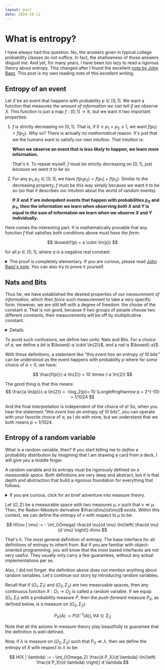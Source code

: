 ```yaml
---
layout: post
date: 2024-10-11
---
```


# What is entropy?

I have always had this question. No, the answers given in typical college probability classes do
not suffice. In fact, the shallowness of those answers disgust me. And yet, for many years, I have
been too lazy to read a rigorous theory about entropy. This changed after I found the excellent
[note by John Baez](). This post is my own reading note of this excellent writing.

## Entropy of an event
Let $X$ be an event that happens with probability $p \in [0, 1]$. We want a function that measures
*the amount of information we can tell if we observe $X$.* This function is just a map
$f: [0, 1] \to \mathbb{R}$, but we want it two important properties:

1. $f$ is strictly decreasing on $[0, 1]$. That is, if $0 \leq p_1 < p_2 \leq 1$,
   we want $f(p_1) > f(p_2)$. Why so? There is actually no *mathematical* reason. It's just that
   we the humans want to satisfy our own intuition. That intuition is:

   **When we observe an event that is *less likely* to happen, we learn more information.**

   That's it. To repeat myself, $f$ must be strictly decreasing on $[0, 1]$, just
   *because we want it to be so.*

2. For any $p_1, p_2 \in [0, 1]$, we have $f(p_1 p_2) = f(p_1) + f(p_2)$. Similar to the decreasing
   property, $f$ must be this way simply because we want it to be so (so that it describes our
   intuition about the world of random events).

   **If $X$ and $Y$ are indenpdent events that happen with probabilities $p_X$ and $p_Y$, then
   the information we learn when observing *both* $X$ and $Y$ is equal to the sum of information
   we learn when we observe $X$ and $Y$ individually.**

Here comes the interesting part. It is mathematically provable that any function $f$ that satisfies
both conditions above *must have the form*:

$$
\boxed{f(p) = a \cdot \ln{p}}
$$

for all $p \in [0, 1]$, where $a$ is a negative real constant.

<details>

<summary>
The proof is completely elementary. If you are curious, please read <a href="">John Baez's note</a>.
You can also try to prove it yourself.
</summary>

It's based on the theory of <a href="">Cauchy's functional equation</a>, which does not use any
knowledge that a high school student does not know. In fact, if a student practices high school
mathematical olympiad, they must have studied this proof technique.
</details>

## Nats and Bits
Thus far, we have established the desired properties of our *measurement of information,* which
then *force* such measurement to take a very specific form. However, we are still left with a
degree of freedom: the choise of the constant $a$. That is not good, because if two groups of
people choose two different constants, their measurements will be off by multiplicative constant.
<details markdown="1">
It's like like they are talking *pounds* and *kilograms*. By the way, I **hate** the imperial system!
</details>

To avoid such confusions, we define two units: Nats and Bits. For a choice of $a$, we define a
*bit* is $\boxed{-a \cdot \ln{2}}$, and a *nat* is $\boxed{-a}$.

With these definitions, a statement like *"this event has an entropy of 10 bits"* can be understood
as the event happens with probability $p$ where for *some* choice of $a < 0$, we have:

$$
\frac{f(p)}{-a \ln{2}} = 10 \times (-a \ln{2})
$$

The good thing is that this means:
$$
\frac{a \ln{p}}{-a \ln{2}} = -\log_2{p}= 10 \Longleftrightarrow p = 2^{-10} = 1/1024
$$

And the final interpretation is independent of the choice of $a$! So, when you hear the statement
*"this event has an entropy of 10 bits"*, you can operate with your favorite choice of $a$, as I
do with mine, but we understand that we both means $p = 1/1024$.

## Entropy of a random variable
What is a random variable, then? If you start telling me to *define* a probability distribution by
*imagining* that I am drawing a card from a deck, I will give you a middle finger.

A random variable and its entropy must be rigorously defined on a *measurable space.* Both
definitions are very deep and abstract, but it is that depth and abstraction that build a rigorous
foundation for everything that follows.

<details markdown="1">
<summary>If you are curious, click for an brief adventure into measure theory.</summary>


### Measure theory

**Sample space.** Any set $\Omega$ can be a *sample space.*

**$\sigma$-algebra.** A $\sigma$-algebra on $\Omega$ is a collection $\Sigma$ of subsets of $\Omega$
which has the following properties:

  1. *Contains the empty set:* $\emptyset \in \Sigma$.

  2. *Close under complement:* if $A \subseteq \Omega$ and $A \in \Sigma$ then
     $\Omega - A \in \Sigma$.

  3. *Close under countable union:* if $B \subseteq \mathbb{N}$ and $A_i \in \Sigma$ for all
     $i \in B$ then $\bigcup_{i \in B} A_i \in \Sigma$.

**Borel sets.** The Borel $\sigma$-algebra $B(\mathbb{R})$ is the smallest $\sigma$-algebra that
*contains all
open intervals in $\mathbb{R}$.

**Measure.** A measure on $(\Omega, \Sigma)$ is a map $\mu: \Sigma \to [0, +\infty)$ that
has two properties:

  1. $\mu(\emptyset) = 0$.

  2. *Additive under countable addition:* if $B \subseteq \mathbb{N}$ and $A_i \in \Sigma$
     for all $i \in B$ then: $\mu\big( \bigcup_{i \in B} A_i \big) = \sum_{i \in B} \mu(A_i)$.

**Probability measure.** A probability measure on $(\Omega, \Sigma)$ is a measure $P$ where
$P(\Omega) = 1$. Note that along with other axioms of a measure, this enforces $P: \Sigma \to
[0, 1]$.

**Measureable function.** A function $f: (\Omega_1, \Sigma_1) \to (\Omega_2, \Sigma_2)$
is *measurable* if for each subset $B \in \Sigma_2$, the pre-image of $B$ via $f$ is in $\Sigma_1$.
That is:

$$
f^{-1}(B) := \{x \in \Omega_1 : f(x) \in B \} \in \Sigma_1
$$

**Random variable.** Every measurable function $f: (\Omega_1, \Sigma_1) \to (\Omega_2, \Sigma_2)$
*is called* a random variable. Also, every subset $B \in \Sigma_2$ is called an *event*.

**Probability of an event.** Putting all these together. Let $P$ be a probability measure on a
measurable space $(\Omega, \Sigma)$ and $X: (\Omega_1, \Sigma_1) \to (\Omega_2, \Sigma_2)$ is a
random variable, then we say that an event $B \in \Sigma_2$ *has probability* $P(X^{-1}(B))$.
Note that all the axioms and definitions guarantee that $X^{-1}(B) \in \Sigma$, so $P(X^{-1}(B))$ is
well-defined.

**Absolute continuity.** Let $\mu$, $\nu$ be two measures on a measurable space $(\Omega, \Sigma)$.
We say $\nu$ is *absolutely continuous* with respect to $\mu$ if for all $A \in \Sigma$,
$\mu(A) = 0$ implies $\nu(A) = 0$. Absolute continuity is denoted by $\nu \ll \mu$.

**Radon-Nikodym theorem.** Let $\mu$, $\nu$ be two measures on a measurable space
$(\Omega, \Sigma)$ such that $\nu \ll \mu$. Then there
exists a unique function (up to zero measure sets) $f: \Omega \to [0, +\infty)$ such that for all
set $A \in \Sigma$, we have:

$$
\nu(A) = \int_{A} f d\mu
$$

The function $f$ is called the *Radon-Nikodym derivative* of $\nu$ with respect to $\mu$, and is
typically denoted by $\frac{d \nu}{d \mu}$.

</details>

<div class="statement" markdown="1">

Let $(\Omega, \Sigma)$ be a measurable space with two measures $\mu, \nu$ such that $\nu \ll \mu$.
Then, the Radon-Nikodym derivative $\frac{d\nu}{d\mu}$ exists. Within this context, we can define
the entropy of $\nu$ with respect to $\mu$ to be:

$$
H(\nu | \mu) := - \int_{\Omega} \frac{d \nu}{d \mu} \ln{\left( \frac{d \nu}{d \mu} \right)} d\mu
$$

</div>

That's it. The most general definition of entropy. The base interface for all definitions of entropy
to inherit from. But if you are familiar with object-oriented programming, you will know that the
most based interfaces are not very useful. They usually only carry a few guarantees, without any
actual implementations per se.

Also, I did not forget: the definition above does *not* mention anything about random variables.
Let's continue our story by introducing random variables.

Recall that if $(\Omega_1, \Sigma_1)$ and $(\Omega_2, \Sigma_2)$ are two measruable spaces, then
any continuous funciton $X: \Omega_1 \to \Omega_2$ is called a random variable. If we equip
$(\Omega_1, \Sigma_1)$ with a probability measure $P$, then the *push-forward* measure $P_X$, as
defined below, is a measure on $(\Omega_2, \Sigma_2)$:

$$
P_X(A) := P \Big( X^{-1}(A) \Big) , \forall A \in \Sigma_2
$$

Note that all the axioms in measure theory play beautifully to guarantee that the definition is
well-defined.

<div class="statement" markdown="1">

Now, if $\lambda$ is measure on $(\Omega_2, \Sigma_2)$ such that $P_X \ll \lambda$, then we define
the entropy of $X$ with respect to $\lambda$ to be:

$$
H(X | \lambda) := - \int_{\Omega_2}
   \frac{d P_X}{d \lambda}
   \ln{\left( \frac{d P_X}{d \lambda} \right)}
   d \lambda
$$

</div>
